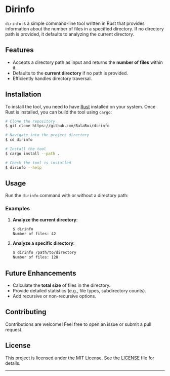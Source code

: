 # Dirinfo

`dirinfo` is a simple command-line tool written in Rust that provides information about the number of files in a specified directory. If no directory path is provided, it defaults to analyzing the current directory.

## Features

- Accepts a directory path as input and returns the **number of files** within it.
- Defaults to the **current directory** if no path is provided.
- Efficiently handles directory traversal.

## Installation

To install the tool, you need to have [Rust](https://www.rust-lang.org/) installed on your system. Once Rust is installed, you can build the tool using `cargo`:

```bash
# Clone the repository
$ git clone https://github.com/BalaBoi/dirinfo

# Navigate into the project directory
$ cd dirinfo

# Install the tool
$ cargo install --path .

# Check the tool is installed
$ dirinfo --help
```

## Usage

Run the `dirinfo` command with or without a directory path:

### Examples

1. **Analyze the current directory**:

   ```bash
   $ dirinfo
   Number of files: 42
   ```

2. **Analyze a specific directory**:

   ```bash
   $ dirinfo /path/to/directory
   Number of files: 128
   ```

## Future Enhancements

- Calculate the **total size** of files in the directory.
- Provide detailed statistics (e.g., file types, subdirectory counts).
- Add recursive or non-recursive options.

## Contributing

Contributions are welcome! Feel free to open an issue or submit a pull request.

## License

This project is licensed under the MIT License. See the [LICENSE](LICENSE) file for details.

---
